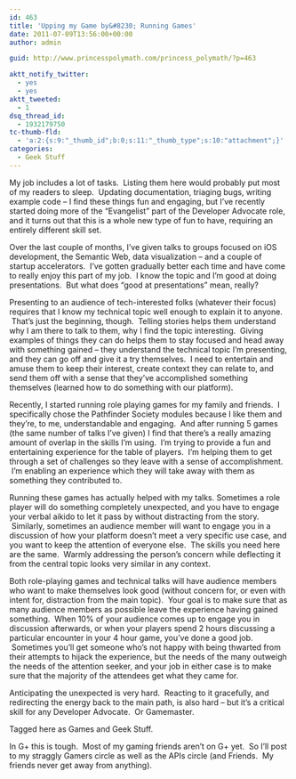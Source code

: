 ```yaml
---
id: 463
title: 'Upping my Game by&#8230; Running Games'
date: 2011-07-09T13:56:00+00:00
author: admin

guid: http://www.princesspolymath.com/princess_polymath/?p=463

aktt_notify_twitter:
  - yes
  - yes
aktt_tweeted:
  - 1
dsq_thread_id:
  - 1932179750
tc-thumb-fld:
  - 'a:2:{s:9:"_thumb_id";b:0;s:11:"_thumb_type";s:10:"attachment";}'
categories:
  - Geek Stuff
---
```

My job includes a lot of tasks.  Listing them here would probably put most of my readers to sleep.  Updating documentation, triaging bugs, writing example code &#8211; I find these things fun and engaging, but I&#8217;ve recently started doing more of the &#8220;Evangelist&#8221; part of the Developer Advocate role, and it turns out that this is a whole new type of fun to have, requiring an entirely different skill set.

Over the last couple of months, I&#8217;ve given talks to groups focused on iOS development, the Semantic Web, data visualization &#8211; and a couple of startup accelerators.  I&#8217;ve gotten gradually better each time and have come to really enjoy this part of my job.  I know the topic and I&#8217;m good at doing presentations.  But what does &#8220;good at presentations&#8221; mean, really?

Presenting to an audience of tech-interested folks (whatever their focus) requires that I know my technical topic well enough to explain it to anyone.  That&#8217;s just the beginning, though.  Telling stories helps them understand why I am there to talk to them, why I find the topic interesting.  Giving examples of things they can do helps them to stay focused and head away with something gained &#8211; they understand the technical topic I&#8217;m presenting, and they can go off and give it a try themselves.  I need to entertain and amuse them to keep their interest, create context they can relate to, and send them off with a sense that they&#8217;ve accomplished something themselves (learned how to do something with our platform).

Recently, I started running role playing games for my family and friends.  I specifically chose the Pathfinder Society modules because I like them and they&#8217;re, to me, understandable and engaging.  And after running 5 games (the same number of talks I&#8217;ve given) I find that there&#8217;s a really amazing amount of overlap in the skills I&#8217;m using.  I&#8217;m trying to provide a fun and entertaining experience for the table of players.  I&#8217;m helping them to get through a set of challenges so they leave with a sense of accomplishment.  I&#8217;m enabling an experience which they will take away with them as something they contributed to.

Running these games has actually helped with my talks. Sometimes a role player will do something completely unexpected, and you have to engage your verbal aikido to let it pass by without distracting from the story.  Similarly, sometimes an audience member will want to engage you in a discussion of how your platform doesn&#8217;t meet a very specific use case, and you want to keep the attention of everyone else.  The skills you need here are the same.  Warmly addressing the person&#8217;s concern while deflecting it from the central topic looks very similar in any context.

Both role-playing games and technical talks will have audience members who want to make themselves look good (without concern for, or even with intent for, distraction from the main topic).  Your goal is to make sure that as many audience members as possible leave the experience having gained something.  When 10% of your audience comes up to engage you in discussion afterwards, or when your players spend 2 hours discussing a particular encounter in your 4 hour game, you&#8217;ve done a good job.  Sometimes you&#8217;ll get someone who&#8217;s not happy with being thwarted from their attempts to hijack the experience, but the needs of the many outweigh the needs of the attention seeker, and your job in either case is to make sure that the majority of the attendees get what they came for.

Anticipating the unexpected is very hard.  Reacting to it gracefully, and redirecting the energy back to the main path, is also hard &#8211; but it&#8217;s a critical skill for any Developer Advocate.  Or Gamemaster.

Tagged here as Games and Geek Stuff.

In G+ this is tough.  Most of my gaming friends aren&#8217;t on G+ yet.  So I&#8217;ll post to my straggly Gamers circle as well as the APIs circle (and Friends.  My friends never get away from anything).
